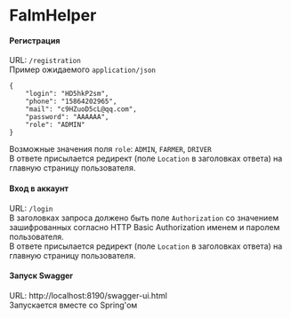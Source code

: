 # FalmHelper
#### Регистрация
URL: `/registration` \
Пример  ожидаемого `application/json`

    {
        "login": "HD5hkP2sm",
        "phone": "15864202965",
        "mail": "c9HZuoD5cL@qq.com",
        "password": "AAAAAA",
        "role": "ADMIN"
    }
Возможные значения поля `role`: `ADMIN`, `FARMER`, `DRIVER` \
В ответе присылается редирект (поле `Location` в заголовках ответа) на главную страницу пользователя.
####  Вход в аккаунт
URL: `/login` \
В заголовках запроса должено быть поле `Authorization` со значением зашифрованных согласно
HTTP Basic Authorization именем и паролем пользователя.\
В ответе присылается редирект (поле `Location` в заголовках ответа) на главную страницу пользователя.

#### Запуск Swagger
URL: http://localhost:8190/swagger-ui.html \
Запускается вместе со Spring'ом 
